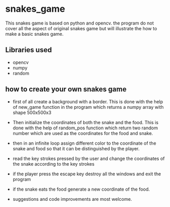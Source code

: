 # snakes_game
This snakes game is based on python and opencv. the program do not cover all the aspect of original snakes game but will illustrate the how to make a basic snakes game.

## Libraries used
- opencv
- numpy
- random

## how to create your own snakes game
- first of all create a background with a border. This is done with the help of new_game function in the program which returns a numpy array with shape 500x500x3
- Then initialize the coordinates of both the snake and the food. This is done with the help of random_pos function which return two random number which are used as the coordinates for the food and snake.
- then in an infinite loop assign different color to the coordinate of the snake and food so that it can be distinguished by the player.
- read the key strokes pressed by the user and change the coordinates of the snake according to the key strokes
- if the player press the escape key destroy all the windows and exit the program
- if the snake eats the food generate a new coordinate of the food.



- suggestions and code improvements are most welcome.
